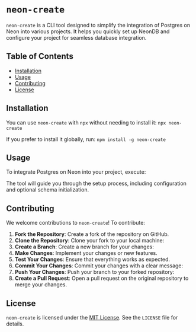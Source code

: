 # `neon-create`

`neon-create` is a CLI tool designed to simplify the integration of Postgres on Neon into various projects. It helps you quickly set up NeonDB and configure your project for seamless database integration.

## Table of Contents

- [Installation](#installation)
- [Usage](#usage)
- [Contributing](#contributing)
- [License](#license)

## Installation

You can use `neon-create` with `npx` without needing to install it:
`npx neon-create`

If you prefer to install it globally, run:
`npm install -g neon-create`

## Usage

To integrate Postgres on Neon into your project, execute:


The tool will guide you through the setup process, including configuration and optional schema initialization.

## Contributing

We welcome contributions to `neon-create`! To contribute:

1. **Fork the Repository**: Create a fork of the repository on GitHub.
2. **Clone the Repository**: Clone your fork to your local machine:
3. **Create a Branch**: Create a new branch for your changes:
4. **Make Changes**: Implement your changes or new features.
5. **Test Your Changes**: Ensure that everything works as expected.
6. **Commit Your Changes**: Commit your changes with a clear message:
7. **Push Your Changes**: Push your branch to your forked repository:
8. **Create a Pull Request**: Open a pull request on the original repository to merge your changes.

## License

`neon-create` is licensed under the [MIT License](https://opensource.org/licenses/MIT). See the `LICENSE` file for details.
